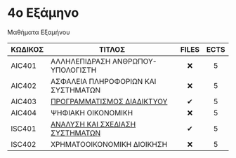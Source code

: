 # 4ο Εξάμηνο 

Μαθήματα Εξαμήνου

| ΚΩΔΙΚΟΣ | ΤΙΤΛΟΣ                                                     | FILES | ECTS |
| ------- | ---------------------------------------------------------- | :---: | :--: |
| AIC401  | ΑΛΛΗΛΕΠΙΔΡΑΣΗ ΑΝΘΡΩΠΟΥ-ΥΠΟΛΟΓΙΣΤΗ                          |  ❌   |  5   |
| AIC402  | ΑΣΦΑΛΕΙΑ ΠΛΗΡΟΦΟΡΙΩΝ ΚΑΙ ΣΥΣΤΗΜΑΤΩΝ                        |  ❌   |  5   |
| AIC403  | [ΠΡΟΓΡΑΜΜΑΤΙΣΜΟΣ ΔΙΑΔΙΚΤΥΟΥ](/Semester4/Web%20Programming) |   ✔   |  5   |
| AIC404  | ΨΗΦΙΑΚΗ ΟΙΚΟΝΟΜΙΚΗ                                         |  ❌   |  5   |
| ISC401  | [ΑΝΑΛΥΣΗ ΚΑΙ ΣΧΕΔΙΑΣΗ ΣΥΣΤΗΜΑΤΩΝ](/Semester4/System%20Analysis%20and%20Design)                            |  ✔   |  5   |
| ISC402  | ΧΡΗΜΑΤΟΟΙΚΟΝΟΜΙΚΗ ΔΙΟΙΚΗΣΗ                                 |  ❌   |  5   |
